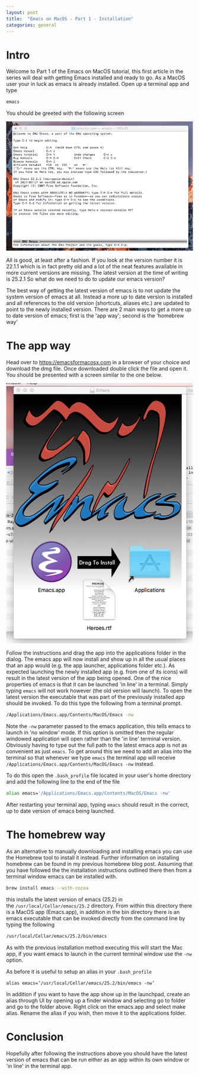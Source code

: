 ```yaml
---
layout: post
title:  "Emacs on MacOS - Part 1 - Installation"
categories: general
---
```

# Intro
Welcome to Part 1 of the Emacs on MacOS tutorial, this first article in the series will deal with getting Emacs installed and 
ready to go. As a MacOS user your in luck as emacs is already installed.
Open up a terminal app and type 
```bash
emacs
```
You should be greeted with the following screen

![default emacs install](/images/emacs-default.png)

All is good, at least after a fashion. If you look at the version number it is 22.1.1 which is in fact pretty old and a lot of 
 the neat features available in more current versions are missing. The latest version at the time of writing is 25.2.1
So what do we need to do to update our emacs version?

The best way of getting the latest version of emacs is to not update the system version of emacs at all. Instead a more up to date version is installed
and all references to the old version (shortcuts, aliases etc.) are updated to point to the newly installed version. There are 2 main ways
to get a more up to date version of emacs; first is the 'app way'; second is the 'homebrew way'


# The app way 

Head over to https://emacsformacosx.com in a browser of your choice and download the dmg file. Once downloaded double click the file and open it.
You should be presented with a screen similar to the one below.

![emacs install screen](/images/emacs-install-screen.png)

Follow the instructions and drag the app into the applications folder in the dialog. The emacs app will now install and show up in all 
the usual places that an app would (e.g. the app launcher, applications folder etc.). As expected launching the newly installed app (e.g. from one of its icons) 
will result in the latest version of the app being opened. One of the nice properties of emacs is that it can be launched 'in line' in a terminal.
Simply typing ```emacs``` will not work however (the old version will launch). To open the latest version the executable that was part of 
the previously installed app should be invoked. To do this type the following from a terminal prompt.

```bash
/Applications/Emacs.app/Contents/MacOS/Emacs -nw 
```

Note the ```-nw``` parameter passed to the emacs application, this tells emacs to launch in 'no window' mode. If this option is omitted then
the regular windowed application will open rather than the 'in line' terminal version. Obviously having to type out the full path to the latest emacs
app is not as convenient as just ```emacs```. To get around this we need to add an alias into the terminal so that whenever we type ```emacs``` the
terminal app will receive ```/Applications/Emacs.app/Contents/MacOS/Emacs -nw``` instead.

To do this open the ```.bash_profile``` file located in your user's home directory and add the following line to the end of the file
``` bash
alias emacs='/Applications/Emacs.app/Contents/MacOS/Emacs -nw'
```
After restarting your terminal app, typing ```emacs``` should result in the correct, up to date version of emacs being launched.

# The homebrew way
As an alternative to manually downloading and installing emacs you can use the Homebrew tool to install it instead. Further information on installing homebrew
can be found in my previous homebrew blog post. Assuming that you have followed the the installation instructions outlined there then from a terminal window emacs can 
be installed with.

``` bash
brew install emacs --with-cocoa
```

this installs the latest version of emacs (25.2) in the ```/usr/local/Cellar/emacs/25.2``` directory. From within this directory there 
is a MacOS app (Emacs.app), in addition in the bin directory there is an emacs executable that can be invoked directly from the command line by typing the following
```bash
/usr/local/Cellar/emacs/25.2/bin/emacs
```
As with the previous installation method executing this will start the Mac app, if you want emacs to launch in the current terminal window use the ```-nw``` option.

As before it is useful to setup an alias in your ```.bash_profile```
```
alias emacs=‘/usr/local/Cellar/emacs/25.2/bin/emacs -nw’
```
In addition if you want to have the app show up in the launchpad, create an alias through UI by opening up a finder window 
and selecting go to folder and go to the folder above. Right click on the emacs.app and select make alias. Rename the alias if you wish, 
then move it to the applications folder.

# Conclusion
Hopefully after following the instructions above you should have the latest version of emacs that can be run either as an app within its own window
or 'in line' in the terminal app.
